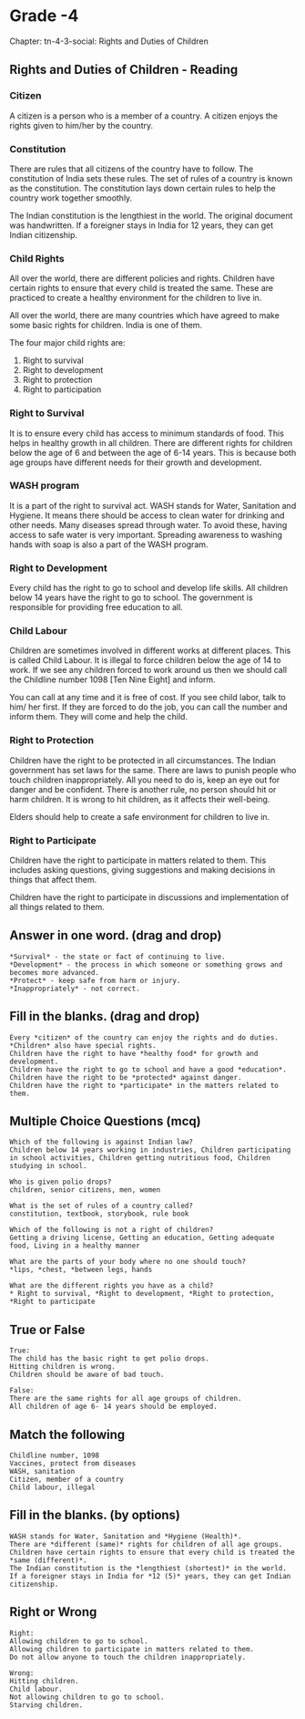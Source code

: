 # Grade -4
Chapter: tn-4-3-social: Rights and Duties of Children
## Rights and Duties of Children - Reading

### Citizen
A citizen is a person who is a member of a country. A citizen enjoys the rights given to him/her by the country.

### Constitution
There are rules that all citizens of the country have to follow. The constitution of India sets these rules. The set of rules of a country is known as the constitution. The constitution lays down certain rules to help the country work together smoothly. 

The Indian constitution is the lengthiest in the world. The original document was handwritten. If a foreigner stays in India for 12 years, they can get Indian citizenship.

### Child Rights
All over the world, there are different policies and rights. Children have certain rights to ensure that every child is treated the same. These are practiced to create a healthy environment for the children to live in.

All over the world, there are many countries which have agreed to make some basic rights for children. India is one of them.

The four major child rights are: 
1. Right to survival 
2. Right to development 
3. Right to protection 
4. Right to participation

### Right to Survival
It is to ensure every child has access to minimum standards of food. This helps in healthy growth in all children. There are different rights for children below the age of 6 and between the age of 6-14 years. This is because both age groups have different needs for their growth and development.

###  WASH program
It is a part of the right to survival act. WASH stands for Water, Sanitation and Hygiene. It means there should be access to clean water for drinking and other needs. Many diseases spread through water. To avoid these, having access to safe water is very important. Spreading awareness to washing hands with soap is also a part of the WASH program. 

### Right to Development
Every child has the right to go to school and develop life skills. All children below 14 years have the right to go to school. The government is responsible for providing free education to all. 

### Child Labour
Children are sometimes involved in different works at different places. This is called Child Labour. It is illegal to force children below the age of 14 to work. If we see any children forced to work around us then we should call the Childline number 1098 [Ten Nine Eight] and inform. 

You can call at any time and it is free of cost. If you see child labor, talk to him/ her first. If they are forced to do the job, you can call the number and inform them. They will come and help the child.

### Right to Protection
Children have the right to be protected in all circumstances. The Indian government has set laws for the same. There are laws to punish people who touch children inappropriately. All you need to do is, keep an eye out for danger and be confident. There is another rule, no person should hit or harm children. It is wrong to hit children, as it affects their well-being. 

Elders should help to create a safe environment for children to live in.

### Right to Participate
Children have the right to participate in matters related to them. This includes asking questions, giving suggestions and making decisions in things that affect them.

Children have the right to participate in discussions and implementation of all things related to them.

## Answer in one word. (drag and drop)
```
*Survival* - the state or fact of continuing to live.
*Development* - the process in which someone or something grows and becomes more advanced.
*Protect* - keep safe from harm or injury. 
*Inappropriately* - not correct. 
```
## Fill in the blanks. (drag and drop)
```
Every *citizen* of the country can enjoy the rights and do duties. 
*Children* also have special rights. 
Children have the right to have *healthy food* for growth and development. 
Children have the right to go to school and have a good *education*. 
Children have the right to be *protected* against danger. 
Children have the right to *participate* in the matters related to them.
```
## Multiple Choice Questions (mcq)
```
Which of the following is against Indian law?
Children below 14 years working in industries, Children participating in school activities, Children getting nutritious food, Children studying in school.

Who is given polio drops?
children, senior citizens, men, women 

What is the set of rules of a country called?
constitution, textbook, storybook, rule book   

Which of the following is not a right of children? 
Getting a driving license, Getting an education, Getting adequate food, Living in a healthy manner 

What are the parts of your body where no one should touch?
*lips, *chest, *between legs, hands

What are the different rights you have as a child?
* Right to survival, *Right to development, *Right to protection, *Right to participate 
```
## True or False
```
True:
The child has the basic right to get polio drops.
Hitting children is wrong.
Children should be aware of bad touch.

False:
There are the same rights for all age groups of children.
All children of age 6- 14 years should be employed.
```
## Match the following
```
Childline number, 1098
Vaccines, protect from diseases 
WASH, sanitation 
Citizen, member of a country
Child labour, illegal
```
## Fill in the blanks. (by options)
```
WASH stands for Water, Sanitation and *Hygiene (Health)*.
There are *different (same)* rights for children of all age groups.
Children have certain rights to ensure that every child is treated the *same (different)*. 
The Indian constitution is the *lengthiest (shortest)* in the world. 
If a foreigner stays in India for *12 (5)* years, they can get Indian citizenship.
```
## Right or Wrong
```
Right:
Allowing children to go to school.
Allowing children to participate in matters related to them.
Do not allow anyone to touch the children inappropriately.

Wrong:
Hitting children.
Child labour.
Not allowing children to go to school.
Starving children.
```

